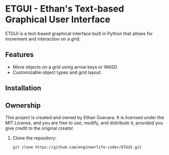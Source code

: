 # ETGUI - Ethan's Text-based Graphical User Interface

ETGUI is a text-based graphical interface built in Python that allows for movement and interaction on a grid.

## Features
- Move objects on a grid using arrow keys or WASD.
- Customizable object types and grid layout.

## Installation

## Ownership
This project is created and owned by Ethan Guevara. It is licensed under the MIT License, and you are free to use, modify, and distribute it, provided you give credit to the original creator.


1. Clone the repository:

   ```bash
   git clone https://github.com/engineerlife-coder/ETGUI.git
